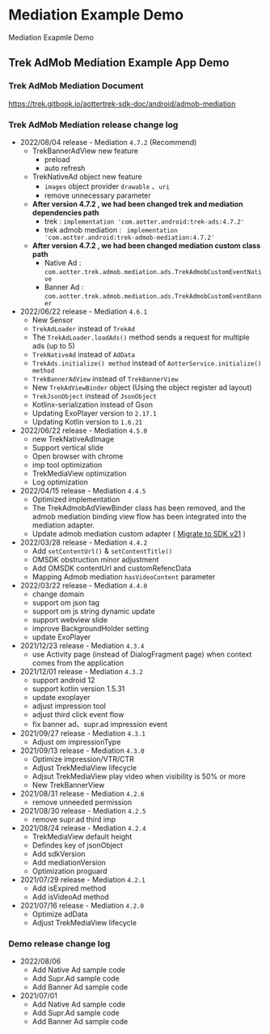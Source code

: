 # Mediation Example Demo
Mediation Exapmle Demo

## Trek AdMob Mediation Example App Demo

### Trek AdMob Mediation Document
https://trek.gitbook.io/aottertrek-sdk-doc/android/admob-mediation

### Trek AdMob Mediation release change log
- 2022/08/04 release - Mediation `4.7.2` (Recommend)
  - TrekBannerAdView new feature
    - preload
    - auto refresh
  - TrekNativeAd object new feature
    - `images` object provider `drawable` 、`uri`
    -  remove unnecessary parameter
  - **After version 4.7.2 , we had been changed trek and mediation dependencies path**
    - trek : `implementation 'com.aotter.android:trek-ads:4.7.2'`
    - trek admob mediation : ` implementation 'com.aotter.android:trek-admob-mediation:4.7.2'`
   - **After version 4.7.2 , we had been changed mediation custom class path**
     -  Native Ad :  `com.aotter.trek.admob.mediation.ads.TrekAdmobCustomEventNative`
     -  Banner Ad : `com.aotter.trek.admob.mediation.ads.TrekAdmobCustomEventBanner`
- 2022/06/22 release - Mediation `4.6.1`
     - New Sensor
     -  `TrekAdLoader` instead of `TrekAd`
     - The `TrekAdLoader.loadAds()` method sends a request for multiple ads (up to 5)
     - `TrekNativeAd` instead of `AdData`
     - `TrekAds.initialize() method` instead of  `AotterService.initialize() method`
     - `TrekBannerAdView` instead of `TrekBannerView `
     - New `TrekAdViewBinder` object (Using the object register ad layout)
     - `TrekJsonObject` instead of `JsonObject`
     - Kotlinx-serialization instead of Gson
     - Updating ExoPlayer version to `2.17.1`
     - Updating Kotlin version to `1.6.21`
- 2022/06/22 release - Mediation `4.5.0`
     - new TrekNativeAdImage 
     - Support vertical slide
     - Open browser with chrome
     - imp tool optimization
     - TrekMediaView optimization
     - Log optimization
- 2022/04/15 release - Mediation `4.4.5`
     - Optimized implementation
     - The TrekAdmobAdViewBinder class has been removed, and the admob mediation binding view flow has been integrated into the mediation adapter.
     - Update admob mediation custom adapter ( [Migrate to SDK v21](https://developers.google.com/admob/android/migration) )
- 2022/03/28 release - Mediation `4.4.2`
     - Add `setContentUrl()` & `setContentTitle()`
     - OMSDK obstruction minor adjustment
     - Add OMSDK contentUrl and customRefencData
     - Mapping Admob mediation `hasVideoContent` parameter
- 2022/03/22 release - Mediation `4.4.0`
     - change domain
     - support om json tag
     - support om js string dynamic update
     - support webview slide
     - improve BackgroundHolder setting
     - update ExoPlayer
- 2021/12/23 release - Mediation `4.3.4`
     - use Activity page (instead of DialogFragment page) when context comes from the application
- 2021/12/01 release - Mediation `4.3.2`
     - support android 12
     - support kotlin version 1.5.31
     - update exoplayer
     - adjust impression tool
     - adjust third click event flow
     - fix banner ad、supr.ad impression event
- 2021/09/27 release - Mediation `4.3.1`
     - Adjust om impressionType
- 2021/09/13 release - Mediation `4.3.0`
     - Optimize impression/VTR/CTR
     - Adjust TrekMediaView lifecycle
     - Adjsut TrekMediaView play video when visibility is 50% or more
     - New TrekBannerView
- 2021/08/31 release - Mediation `4.2.6`
     - remove unneeded permission 
- 2021/08/30 release - Mediation `4.2.5`
     - remove supr.ad third imp
- 2021/08/24 release - Mediation `4.2.4`
     - TrekMediaView default height
     - Defindes key of jsonObject
     - Add sdkVersion
     - Add mediationVersion
     - Optimization proguard
- 2021/07/29 release - Mediation `4.2.1`
    - Add isExpired method
    - Add isVideoAd method
- 2021/07/16 release - Mediation `4.2.0`
    - Optimize adData
    - Adjust TrekMediaView lifecycle

### Demo release change log
- 2022/08/06
    - Add Native Ad sample code 
    - Add Supr.Ad sample code
    - Add Banner Ad sample code
- 2021/07/01 
    - Add Native Ad sample code 
    - Add Supr.Ad sample code
    - Add Banner Ad sample code

